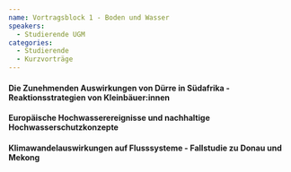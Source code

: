 ```yaml
---
name: Vortragsblock 1 - Boden und Wasser
speakers:
  - Studierende UGM
categories:
  - Studierende
  - Kurzvorträge
---
```


#### Die Zunehmenden Auswirkungen von Dürre in Südafrika - Reaktionsstrategien von Kleinbäuer:innen



#### Europäische Hochwasserereignisse und nachhaltige Hochwasserschutzkonzepte



#### Klimawandelauswirkungen auf Flusssysteme - Fallstudie zu Donau und Mekong


